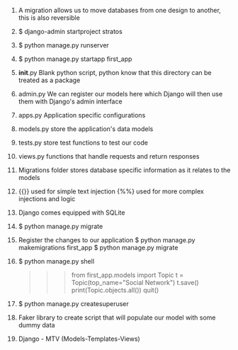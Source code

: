 1. A migration allows us to move databases from one design to another, this is also reversible

2. $ django-admin startproject stratos

3. $ python manage.py runserver

4. $ python manage.py startapp first_app

5. __init__.py
	Blank python script,
	python know that this directory can be treated as a package

6. admin.py
	We can register our models here which Django will then use them with Django's admin interface

7. apps.py
	Application specific configurations

8. models.py
	store the application's data models

9. tests.py
	store test functions to test our code

10. views.py
	functions that handle requests and return responses

11. Migrations folder
	stores database specific information as it relates to the models

12. {{}} used for simple text injection
	{%%} used for more complex injections and logic

13. Django comes equipped with SQLite

14. $ python manage.py migrate

15. Register the changes to our application
	$ python manage.py makemigrations first_app
	$ python manage.py migrate

16. $ python manage.py shell
	>>> from first_app.models import Topic
	>>> t = Topic(top_name="Social Network")
	>>> t.save()
	>>> print(Topic.objects.all())
	>>> quit()

17. $ python manage.py createsuperuser

18. Faker library to create script that will populate our model with some dummy data

19. Django - MTV (Models-Templates-Views)